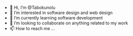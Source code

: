 - 👋 Hi, I’m @Tabokunolu
- 👀 I’m interested in software design and web design
- 🌱 I’m currently learning software development
- 💞️ I’m looking to collaborate on anything related to my work
- 📫 How to reach me ...

<!---
Tabokunolu/Tabokunolu is a ✨ special ✨ repository because its `README.md` (this file) appears on your GitHub profile.
You can click the Preview link to take a look at your changes.
--->
